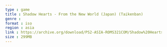 ```yaml
---
type : game
title : Shadow Hearts - From the New World (Japan) (Taikenban)
genre : 
format : iso
region : asia
link : https://archive.org/download/PS2-ASIA-ROMS321COM/Shadow%20Hearts%20-%20From%20the%20New%20World%20%28Japan%29%20%28Taikenban%29.7z
size : 299MB
---
```

